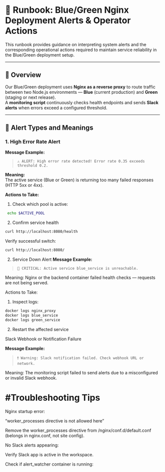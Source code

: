 # 🧭 Runbook: Blue/Green Nginx Deployment Alerts & Operator Actions

This runbook provides guidance on interpreting system alerts and the corresponding operational actions required to maintain service reliability in the Blue/Green deployment setup.

---

## 📘 Overview

Our Blue/Green deployment uses **Nginx as a reverse proxy** to route traffic between two Node.js environments — **Blue** (current production) and **Green** (staging or next release).  
A **monitoring script** continuously checks health endpoints and sends **Slack alerts** when errors exceed a configured threshold.

---

## 🚨 Alert Types and Meanings

### 1. **High Error Rate Alert**
**Message Example:**  
> `⚠️ ALERT: High error rate detected! Error rate 0.35 exceeds threshold 0.2.`

**Meaning:**  
The active service (Blue or Green) is returning too many failed responses (HTTP 5xx or 4xx).  

**Actions to Take:**
1. Check which pool is active:
```bash
 echo $ACTIVE_POOL
```

2. Confirm service health
 ```bash
 curl http://localhost:8080/health
```

Verify successful switch:
```bash
curl http://localhost:8080/
```

2. Service Down Alert
**Message Example:**  
> `🚨 CRITICAL: Active service blue_service is unreachable.`

Meaning:
Nginx or the backend container failed health checks — requests are not being served.

Actions to Take:

1. Inspect logs:
```bash
docker logs nginx_proxy
docker logs blue_service
docker logs green_service
```

2. Restart the affected service

Slack Webhook or Notification Failure

**Message Example:**  
> `❗ Warning: Slack notification failed. Check webhook URL or network.`

Meaning:
The monitoring script failed to send alerts due to a misconfigured or invalid Slack webhook.

# #Troubleshooting Tips

Nginx startup error:

“worker_processes directive is not allowed here”

Remove the worker_processes directive from /nginx/conf.d/default.conf (belongs in nginx.conf, not site config).

No Slack alerts appearing:

Verify Slack app is active in the workspace.

Check if alert_watcher container is running: